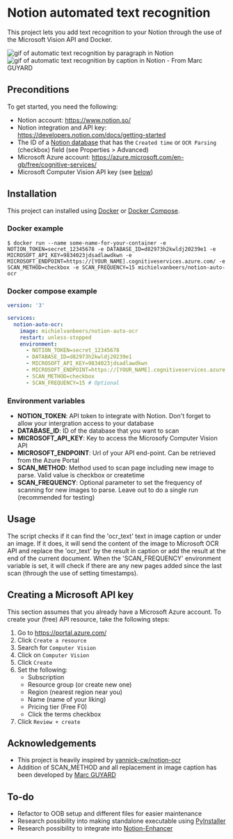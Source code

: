 
# Notion automated text recognition

This project lets you add text recognition to your Notion through the use of the Microsoft Vision API and Docker.

![gif of automatic text recognition by paragraph in Notion](https://i.imgur.com/zYBe4r3.gif)
![gif of automatic text recognition by caption in Notion - From Marc GUYARD](https://i.imgur.com/jl3w1Ji.gif)

## Preconditions
To get started, you need the following:
* Notion account: https://www.notion.so/
* Notion integration and API key: https://developers.notion.com/docs/getting-started
* The ID of a [Notion database](https://developers.notion.com/docs/working-with-databases) that has the `Created time` or `OCR Parsing` (checkbox) field (see Properties > Advanced)
* Microsoft Azure account: https://azure.microsoft.com/en-gb/free/cognitive-services/
* Microsoft Computer Vision API key (see [below](#creating-a-microsoft-api-key))

## Installation

This project can installed using [Docker](https://docs.docker.com/get-docker/) or [Docker Compose](https://docs.docker.com/compose/).

### Docker example
`$ docker run --name some-name-for-your-container -e NOTION_TOKEN=secret_12345678 -e DATABASE_ID=d82973h2kwldj20239e1 -e MICROSOFT_API_KEY=9834023jdsadlawdkwn -e MICROSOFT_ENDPOINT=https://[YOUR_NAME].cognitiveservices.azure.com/ -e SCAN_METHOD=checkbox -e SCAN_FREQUENCY=15 michielvanbeers/notion-auto-ocr`

### Docker compose example
```yaml
version: '3'

services:
  notion-auto-ocr:
    image: michielvanbeers/notion-auto-ocr
    restart: unless-stopped
    environment:
      - NOTION_TOKEN=secret_12345678
      - DATABASE_ID=d82973h2kwldj20239e1
      - MICROSOFT_API_KEY=9834023jdsadlawdkwn
      - MICROSOFT_ENDPOINT=https://[YOUR_NAME].cognitiveservices.azure.com/
      - SCAN_METHOD=checkbox 
      - SCAN_FREQUENCY=15 # Optional 
```

### Environment variables
* **NOTION_TOKEN**: API token to integrate with Notion. Don't forget to allow your intergration access to your database
* **DATABASE_ID**: ID of the database that you want to scan
* **MICROSOFT_API_KEY**: Key to access the Microsofy Computer Vision API
* **MICROSOFT_ENDPOINT**: Url of your API end-point. Can be retrieved from the Azure Portal
* **SCAN_METHOD**: Method used to scan page including new image to parse. Valid value is checkbox or createtime
* **SCAN_FREQUENCY**: Optional parameter to set the frequency of scanning for new images to parse. Leave out to do a single run (recommended for testing)

## Usage
The script checks if it can find the 'ocr_text' text in image caption or under an image. If it does, it will send the content of the image to Microsoft OCR API and replace the 'ocr_text' by the result in caption or add the result at the end of the current document. When the 'SCAN_FREQUENCY' environment variable is set, it will check if there are any new pages added since the last scan (through the use of setting timestamps).
    
## Creating a Microsoft API key
This section assumes that you already have a Microsoft Azure account. To create your (free) API resource, take the following steps:
1. Go to https://portal.azure.com/
2. Click `Create a resource`
3. Search for `Computer Vision`
4. Click on `Computer Vision`
5. Click `Create`
6. Set the following:
    - Subscription
    - Resource group (or create new one)
    - Region (nearest region near you)
    - Name (name of your liking)
    - Pricing tier (Free F0)
    - Click the terms checkbox
7. Click `Review + create`

## Acknowledgements
- This project is heavily inspired by [yannick-cw/notion-ocr](https://github.com/yannick-cw/notion-ocr)
- Addition of SCAN_METHOD and all replacement in image caption has been developed by [Marc GUYARD](https://github.com/mguyard)

## To-do
- Refactor to OOB setup and different files for easier maintenance
- Research possibility into making standalone executable using [PyInstaller](https://pyinstaller.org/en/stable/)
- Research possibility to integrate into [Notion-Enhancer](https://notion-enhancer.github.io/)
